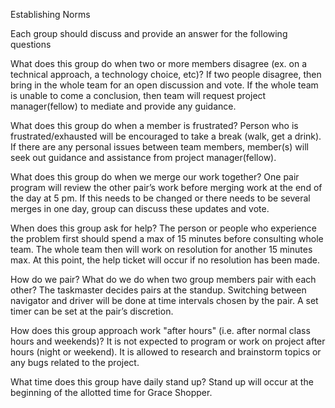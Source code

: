 Establishing Norms


Each group should discuss and provide an answer for the following questions

What does this group do when two or more members disagree (ex. on a technical approach, a technology choice, etc)?
If two people disagree, then bring in the whole team for an open discussion and vote.
If the whole team is unable to come a conclusion, then team will request project manager(fellow) to mediate and provide any guidance.

What does this group do when a member is frustrated?
Person who is frustrated/exhausted will be encouraged to take a break (walk, get a drink).
If there are any personal issues between team members, member(s) will seek out guidance and assistance from project manager(fellow).

What does this group do when we merge our work together?
One pair program will review the other pair’s work before merging work at the end of the day at 5 pm. If this needs to be changed or there needs to be several merges in one day, group can discuss these updates and vote.

When does this group ask for help?
The person or people who experience the problem first should spend a max of 15 minutes before consulting whole team. The whole team then will work on resolution for another 15 minutes max. At this point, the help ticket will occur if no resolution has been made.

How do we pair? What do we do when two group members pair with each other?
The taskmaster decides pairs at the standup. Switching between navigator and driver will be done at time intervals chosen by the pair. A set timer can be set at the pair’s discretion.

How does this group approach work "after hours" (i.e. after normal class hours and weekends)?
It is not expected to program or work on project after hours (night or weekend). It is allowed to research and brainstorm topics or any bugs related to the project.

What time does this group have daily stand up?
Stand up will occur at the beginning of the allotted time for Grace Shopper.
